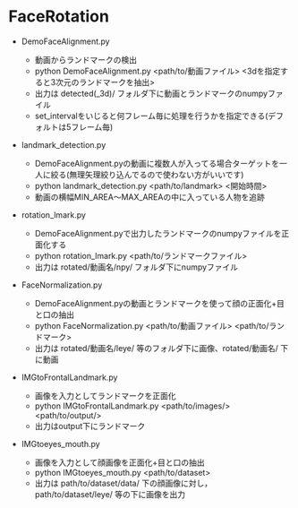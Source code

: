 # FaceRotation

- DemoFaceAlignment.py
  - 動画からランドマークの検出
  - python DemoFaceAlignment.py <path/to/動画ファイル> <3dを指定すると3次元のランドマークを抽出>
  - 出力は detected(_3d)/ フォルダ下に動画とランドマークのnumpyファイル
  - set_intervalをいじると何フレーム毎に処理を行うかを指定できる(デフォルトは5フレーム毎)
  
- landmark_detection.py
  - DemoFaceAlignment.pyの動画に複数人が入ってる場合ターゲットを一人に絞る(無理矢理絞り込んでるので使わない方がいいです)
  - python landmark_detection.py <path/to/landmark> <開始時間>
  - 動画の横幅MIN_AREA〜MAX_AREAの中に入っている人物を追跡
  
- rotation_lmark.py
  - DemoFaceAlignment.pyで出力したランドマークのnumpyファイルを正面化する
  - python rotation_lmark.py <path/to/ランドマークファイル>
  - 出力は rotated/動画名/npy/ フォルダ下にnumpyファイル

- FaceNormalization.py
  - DemoFaceAlignment.pyの動画とランドマークを使って顔の正面化+目と口の抽出
  - python FaceNormalization.py <path/to/動画ファイル> <path/to/ランドマーク>
  - 出力は rotated/動画名/leye/ 等のフォルダ下に画像、rotated/動画名/ 下に動画

- IMGtoFrontalLandmark.py
  - 画像を入力としてランドマークを正面化
  - python IMGtoFrontalLandmark.py <path/to/images/> <path/to/output/>
  - 出力はoutput下にランドマーク
  
- IMGtoeyes_mouth.py
  - 画像を入力として顔画像を正面化+目と口の抽出
  - python IMGtoeyes_mouth.py <path/to/dataset>
  - 出力は path/to/dataset/data/ 下の顔画像に対し， path/to/dataset/leye/ 等の下に画像を出力
